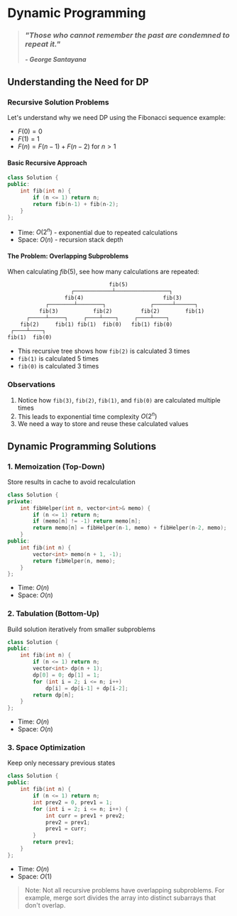 # Dynamic Programming

> ### *"Those who cannot remember the past are condemned to repeat it."*
> ***- George Santayana***

## Understanding the Need for DP

### Recursive Solution Problems
Let's understand why we need DP using the Fibonacci sequence example:
- $F(0) = 0$
- $F(1) = 1$
- $F(n) = F(n-1) + F(n-2)$ for $n > 1$

#### Basic Recursive Approach
```cpp
class Solution {
public:
    int fib(int n) {
        if (n <= 1) return n;
        return fib(n-1) + fib(n-2);
    }
};
```
- Time: $O(2^n)$ - exponential due to repeated calculations
- Space: $O(n)$ - recursion stack depth

#### The Problem: Overlapping Subproblems
When calculating $fib(5)$, see how many calculations are repeated:
```txt
                                fib(5)
                    ┌────────────┴─────────────────┐
                  fib(4)                         fib(3)
            ┌────────┴────────┐              ┌──────┴──────┐
          fib(3)           fib(2)         fib(2)        fib(1)
      ┌─────┴─────┐     ┌────┴────┐     ┌────┴────┐
    fib(2)     fib(1) fib(1)  fib(0)   fib(1) fib(0)
 ┌────┴────┐
fib(1)  fib(0)
```


- This recursive tree shows how `fib(2)` is calculated 3 times
- `fib(1)` is calculated 5 times
- `fib(0)` is calculated 3 times

### Observations
1. Notice how `fib(3)`, `fib(2)`, `fib(1)`, and `fib(0)` are calculated multiple times
2. This leads to exponential time complexity $O(2^n)$
3. We need a way to store and reuse these calculated values

## Dynamic Programming Solutions

### 1. Memoization (Top-Down)
Store results in cache to avoid recalculation
```cpp
class Solution {
private:
    int fibHelper(int n, vector<int>& memo) {
        if (n <= 1) return n;
        if (memo[n] != -1) return memo[n];
        return memo[n] = fibHelper(n-1, memo) + fibHelper(n-2, memo);
    }
public:
    int fib(int n) {
        vector<int> memo(n + 1, -1);
        return fibHelper(n, memo);
    }
};
```
- Time: $O(n)$
- Space: $O(n)$

### 2. Tabulation (Bottom-Up)
Build solution iteratively from smaller subproblems
```cpp
class Solution {
public:
    int fib(int n) {
        if (n <= 1) return n;
        vector<int> dp(n + 1);
        dp[0] = 0; dp[1] = 1;
        for (int i = 2; i <= n; i++)
            dp[i] = dp[i-1] + dp[i-2];
        return dp[n];
    }
};
```
- Time: $O(n)$
- Space: $O(n)$

### 3. Space Optimization
Keep only necessary previous states
```cpp
class Solution {
public:
    int fib(int n) {
        if (n <= 1) return n;
        int prev2 = 0, prev1 = 1;
        for (int i = 2; i <= n; i++) {
            int curr = prev1 + prev2;
            prev2 = prev1;
            prev1 = curr;
        }
        return prev1;
    }
};
```
- Time: $O(n)$
- Space: $O(1)$

> Note: Not all recursive problems have overlapping subproblems. For example, merge sort divides the array into distinct subarrays that don't overlap.

